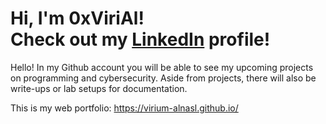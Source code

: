<h1>Hi, I'm 0xViriAl! <br/>Check out my <a href="https://www.linkedin.com/in/djcastilloii/">LinkedIn</a> profile!</h1>

Hello! In my Github account you will be able to see my upcoming projects on programming and cybersecurity. Aside from projects, there will also be write-ups or lab setups for documentation.

This is my web portfolio: https://virium-alnasl.github.io/

